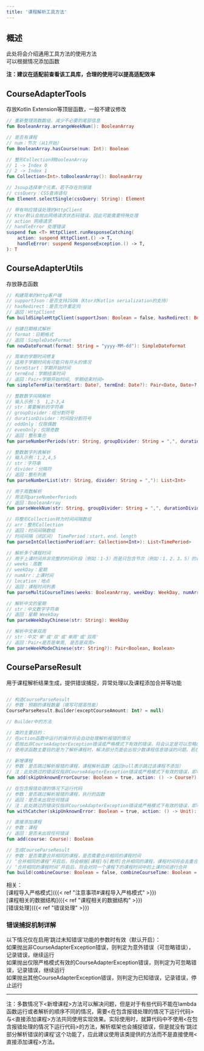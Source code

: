 ```yaml
---
title: '课程解析工具方法'
---
```


## 概述

此处将会介绍通用工具方法的使用方法  
可以根据情况添加函数  

**注：建议在适配前查看该工具库，合理的使用可以提高适配效率**

## CourseAdapterTools

存放Kotlin Extension等顶层函数，一般不建议修改

``` kotlin
// 重新整理周数数组，减少不必要的尾部信息
fun BooleanArray.arrangeWeekNum(): BooleanArray

// 是否有课程
// num：节次（从1开始）
fun BooleanArray.hasCourse(num: Int): Boolean

// 整形Collection转BooleanArray
// 1 -> Index 0
// 2 -> Index 1
fun Collection<Int>.toBooleanArray(): BooleanArray

// Jsoup选择单个元素，若不存在则报错
// cssQuery：CSS查询语句
fun Element.selectSingle(cssQuery: String): Element

// 带有响应错误处理的HttpClient
// Ktor默认会抛出网络请求状态码错误，因此可能需要特殊处理
// action 网络请求
// handleError 处理错误
suspend fun <T> HttpClient.runResponseCatching(
    action: suspend HttpClient.() -> T,
    handleError: suspend ResponseException.() -> T,
): T
```

## CourseAdapterUtils

存放静态函数  

``` kotlin
// 构建简单的Http客户端
// supportJson：是否支持JSON（Ktor对Kotlin serialization的支持）
// hasRedirect：是否允许重定向
// 返回：HttpClient
fun buildSimpleHttpClient(supportJson: Boolean = false, hasRedirect: Boolean = true): HttpClient

// 创建日期格式解析
// format：日期格式
// 返回：SimpleDateFormat
fun newDateFormat(format: String = "yyyy-MM-dd"): SimpleDateFormat

// 简单的学期时间修复
// 适用于学期时间有可能只有开头的情况
// termStart：学期开始时间
// termEnd：学期结束时间
// 返回：Pair<学期开始时间, 学期结束时间>
fun simpleTermFix(termStart: Date?, termEnd: Date?): Pair<Date, Date>?

// 整数数字间隔解析
// 输入示例：5  1,2-3,4
// str：需要解析的字符串
// groupDivider：组分割符号
// durationDivider：时间段分割符号
// oddOnly：仅限偶数
// evenOnly：仅限奇数
// 返回：整形集合
fun parseNumberPeriods(str: String, groupDivider: String = ",", durationDivider: String = "-", oddOnly: Boolean = false, evenOnly: Boolean = false): Set<Int>

// 整数数字列表解析
// 输入示例：1,2,4,5
// str：字符串
// divider：分隔符
// 返回：整形列表
fun parseNumberList(str: String, divider: String = ","): List<Int>

// 用于周数解析
// 用法同parseNumberPeriods
// 返回：BooleanArray
fun parseWeekNum(str: String, groupDivider: String = ",", durationDivider: String = "-", oddOnly: Boolean = false, evenOnly: Boolean = false): BooleanArray

// 将整形Collection转为时间间隔数组
// arr：整形Collection
// 返回：时间间隔数组
// 时间间隔（闭区间） TimePeriod：start，end，length
fun parseIntCollectionPeriod(arr: Collection<Int>): List<TimePeriod>

// 解析多个课程时间
// 用于上课时间并非完整的时间片段（例如：1-3）而是只包含节次（例如：1，2，3，5）的课程
// weeks：周数
// weekDay：星期
// numArr：上课时间
// location：地点
// 返回：课程时间列表
fun parseMultiCourseTimes(weeks: BooleanArray, weekDay: WeekDay, numArr: Collection<Int>, location: String? = null): List<CourseTime>

// 解析中文的星期
// str：中文数字字符串
// 返回：星期 WeekDay
fun parseWeekDayChinese(str: String): WeekDay

// 解析中文单双周
// str：中文'单'或'双'或'单周'或'双周'
// 返回：Pair<是否是单周, 是否是双周>
fun parseWeekModeChinese(str: String?): Pair<Boolean, Boolean>
```

## CourseParseResult

用于课程解析结果生成，提供错误捕捉，异常处理以及课程添加合并等功能  

``` kotlin

// 构造CourseParseResult
// 参数：预期的课程数量（填写可提高性能）
CourseParseResult.Builder(exceptCourseAmount: Int? = null)

// Builder中的方法

// 类的主要目的：
// 在action函数中运行的操作将会自动处理解析报错的情况
// 若抛出非CourseAdapterException错误或严格模式下有效的错误，将会认定是可以忽略的错误，保存错误后继续解析可解析课程；反之则停止解析直接报错
// 使用该函数主要目的是为了解析课程时，解决部分页面会出现少数课程信息错误的问题。若在设置中启用允许不完整的课表功能，将可以导入部分解析成功的课程。

// 新增课程
// 参数：是否跳过解析报错的课程，课程解析函数（返回null表示跳过该课程不添加）
// 注：此处跳过的错误仅指非CourseAdapterException错误或严格模式下有效的错误，即可忽略的错误
fun add(skipUnknownErrorCourse: Boolean = true, action: () -> Course?)

// 在包含报错处理的情况下运行代码
// 参数：是否跳过解析报错的课程，执行的函数
// 返回：是否未出现任何错误
// 注：此处跳过的错误仅指非CourseAdapterException错误或严格模式下有效的错误，即可忽略的错误
fun withCatcher(skipUnknownError: Boolean = true, action: () -> Unit): Boolean

// 直接添加课程
// 参数：课程
// 返回：是否未出现任何错误
fun add(course: Course): Boolean

// 生成CourseParseResult
// 参数：是否需要合并相同的课程，是否需要合并相同的课程时间
// ‘合并相同的课程’开启后，将会根据[课程]与[教师]合并相同的课程，课程时间将会去重合并
// ‘合并相同的课程时间’开启后，将会对同一个课程下的课程时间中的上课时间进行合并
fun build(combineCourse: Boolean = false, combineCourseTime: Boolean = false): CourseParseResult
```

相关：  
[课程导入严格模式]({{< ref "注意事项#课程导入严格模式" >}})  
[课程相关的数据结构]({{< ref "课程相关的数据结构" >}})  
[错误处理]({{< ref "错误处理" >}})

### 错误捕捉机制详解

以下情况仅在启用‘跳过未知错误’功能的参数时有效（默认开启）：  
如果抛出非CourseAdapterException错误，则判定为意外错误（可忽略错误），记录错误，继续运行  
如果抛出仅限严格模式有效的CourseAdapterException错误，则判定为可忽略错误，记录错误，继续运行  
如果抛出其他CourseAdapterException错误，则判定为已知错误，记录错误，停止运行  

-----

注：多数情况下<新增课程>方法可以解决问题，但是对于有些代码不能在lambda函数运行或者解析的顺序不同的情况，需要<在包含报错处理的情况下运行代码>与<直接添加课程>方法共同使用实现效果。实际使用时，就算代码中不使用<在包含报错处理的情况下运行代码>的方法，解析框架也会捕捉错误，但是就没有‘跳过部分解析错误的课程’这个功能了，应此建议使用该类提供的方法而不是直接使用<直接添加课程>方法。
